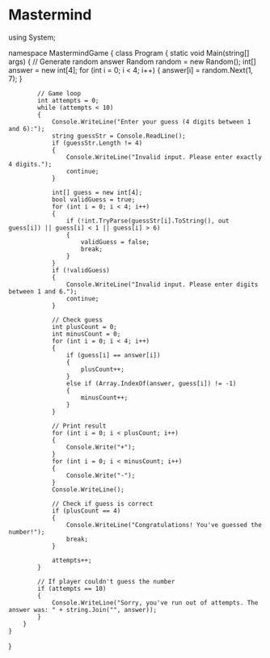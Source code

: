 # Mastermind

using System;

namespace MastermindGame
{
    class Program
    {
        static void Main(string[] args)
        {
            // Generate random answer
            Random random = new Random();
            int[] answer = new int[4];
            for (int i = 0; i < 4; i++)
            {
                answer[i] = random.Next(1, 7);
            }

            // Game loop
            int attempts = 0;
            while (attempts < 10)
            {
                Console.WriteLine("Enter your guess (4 digits between 1 and 6):");
                string guessStr = Console.ReadLine();
                if (guessStr.Length != 4)
                {
                    Console.WriteLine("Invalid input. Please enter exactly 4 digits.");
                    continue;
                }

                int[] guess = new int[4];
                bool validGuess = true;
                for (int i = 0; i < 4; i++)
                {
                    if (!int.TryParse(guessStr[i].ToString(), out guess[i]) || guess[i] < 1 || guess[i] > 6)
                    {
                        validGuess = false;
                        break;
                    }
                }
                if (!validGuess)
                {
                    Console.WriteLine("Invalid input. Please enter digits between 1 and 6.");
                    continue;
                }

                // Check guess
                int plusCount = 0;
                int minusCount = 0;
                for (int i = 0; i < 4; i++)
                {
                    if (guess[i] == answer[i])
                    {
                        plusCount++;
                    }
                    else if (Array.IndexOf(answer, guess[i]) != -1)
                    {
                        minusCount++;
                    }
                }

                // Print result
                for (int i = 0; i < plusCount; i++)
                {
                    Console.Write("+");
                }
                for (int i = 0; i < minusCount; i++)
                {
                    Console.Write("-");
                }
                Console.WriteLine();

                // Check if guess is correct
                if (plusCount == 4)
                {
                    Console.WriteLine("Congratulations! You've guessed the number!");
                    break;
                }

                attempts++;
            }

            // If player couldn't guess the number
            if (attempts == 10)
            {
                Console.WriteLine("Sorry, you've run out of attempts. The answer was: " + string.Join("", answer));
            }
        }
    }
}
